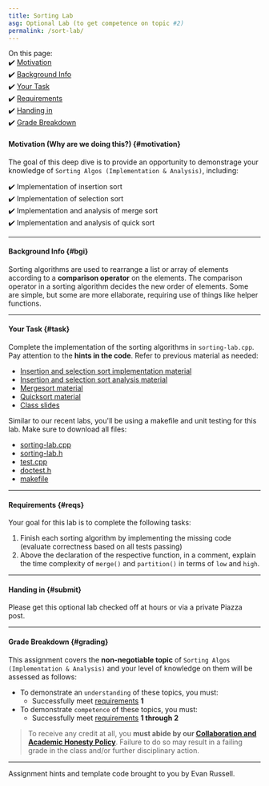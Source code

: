 ```yaml
---
title: Sorting Lab
asg: Optional Lab (to get competence on topic #2)
permalink: /sort-lab/
---
```


On this page:  
✔️ [Motivation](#motivation)  
✔️ [Background Info](#bgi)  
✔️ [Your Task](#task)  
✔️ [Requirements](#reqs)  
✔️ [Handing in](#submit)  
✔️ [Grade Breakdown](#grading)  

#### Motivation (Why are we doing this?) {#motivation}
The goal of this deep dive is to provide an opportunity to demonstrage your knowledge of `Sorting Algos (Implementation & Analysis)`, including:  

✔️ Implementation of insertion sort  
✔️ Implementation of selection sort  
✔️ Implementation and analysis of merge sort  
✔️ Implementation and analysis of quick sort  

---

#### Background Info {#bgi}
Sorting algorithms are used to rearrange a list or array of elements according to a **comparison operator** on the elements. The comparison operator in a sorting algorithm decides the new order of elements. Some are simple, but some are more ellaborate, requiring use of things like helper functions.

---

#### Your Task {#task}
Complete the implementation of the sorting algorithms in `sorting-lab.cpp`. Pay attention to the **hints in the code**. Refer to previous material as needed:
- [Insertion and selection sort implementation material](/wk2#thurs)
- [Insertion and selection sort analysis material](/wk3#tues)
- [Mergesort material](/wk6#tues)
- [Quicksort material](/wk7#tues)
- [Class slides](/slides)

Similar to our recent labs, you'll be using a makefile and unit testing for this lab. Make sure to download all files:
- [sorting-lab.cpp](/labs/sort-lab/template-code/sorting-lab.cpp)
- [sorting-lab.h](/labs/sort-lab/template-code/sorting-lab.h)
- [test.cpp](/labs/sort-lab/template-code/test.cpp)
- [doctest.h](/labs/sort-lab/template-code/doctest.h)
- [makefile](/labs/sort-lab/template-code/makefile)

---

#### Requirements {#reqs}
Your goal for this lab is to complete the following tasks:

1. Finish each sorting algorithm by implementing the missing code (evaluate correctness based on all tests passing)
2. Above the declaration of the respective function, in a comment, explain the time complexity of `merge()` and `partition()` in terms of `low` and `high`.

---

#### Handing in {#submit}
Please get this optional lab checked off at hours or via a private Piazza post.

---

#### Grade Breakdown {#grading}
This assignment covers the **non-negotiable topic** of `Sorting Algos (Implementation & Analysis)` and your level of knowledge on them will be assessed as follows:
- To demonstrate an `understanding` of these topics, you must:
    - Successfully meet [requirements](#reqs) **1**
- To demonstrate `competence` of these topics, you must:
    - Successfully meet [requirements](#reqs) **1 through 2**

> To receive any credit at all, you **must abide by our [Collaboration and Academic Honesty Policy](/policies/#integrity)**. Failure to do so may result in a failing grade in the class and/or further disciplinary action.

---

Assignment hints and template code brought to you by Evan Russell.